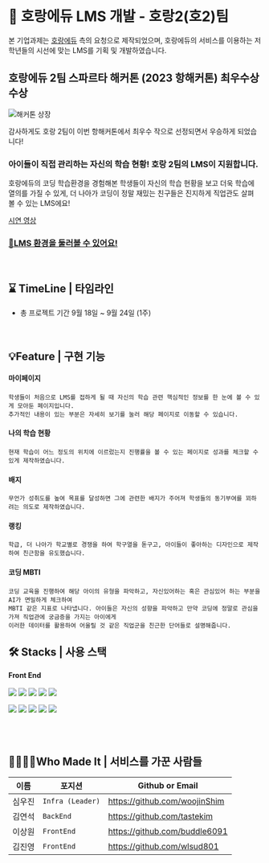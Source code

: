 # 🐯 호랑에듀 LMS 개발 - 호랑2(호2)팀
본 기업과제는 [호랑에듀](https://www.horang.it/) 측의 요청으로 제작되었으며, 호랑에듀의 서비스를 이용하는 저학년들의 시선에 맞는 LMS를 기획 및 개발하였습니다.

## 호랑에듀 2팀 스파르타 해커톤 (2023 항해커톤) 최우수상 수상

![해커톤 상장](https://github.com/LMS-horangEDU/Frontend/assets/83018778/e70130e3-e567-4ece-8c57-7c73b36b04de)


감사하게도 호랑 2팀이 이번 항해커톤에서 최우수 작으로 선정되면서 우승하게 되었습니다!

### 아이들이 직접 관리하는 자신의 학습 현황! 호랑 2팀의 LMS이 지원합니다.

호랑에듀의 코딩 학습환경을 경험해본 학생들이 자신의 학습 현황을 보고 더욱 학습에 열의를 가질 수 있게, 더 나아가 코딩이 정말 재밌는 친구들은 진지하게 직업관도 살펴 볼 수 있는 LMS에요!

[시연 영상](https://github.com/LMS-horangEDU/Frontend/assets/83018778/d8152136-e9c2-4566-b4f6-d6561922f466)

  
### [👼LMS 환경을 둘러볼 수 있어요!](https://horangedu-lms.netlify.app/mypage/coding-mbti)  

<br/>


## ⌛ TimeLine | 타임라인
- 총 프로젝트 기간 9월 18일 ~ 9월 24일 (1주)

<br/>




## 💡Feature | 구현 기능

#### 마이페이지
  ```
  학생들이 처음으로 LMS를 접하게 될 때 자신의 학습 관련 핵심적인 정보를 한 눈에 볼 수 있게 모아둔 페이지입니다. 
  추가적인 내용이 있는 부분은 자세히 보기를 눌러 해당 페이지로 이동할 수 있습니다. 
  ```

#### 나의 학습 현황
  ```
  현재 학습이 어느 정도의 위치에 이르렀는지 진행률을 볼 수 있는 페이지로 성과를 체크할 수 있게 제작하였습니다.
  ```

#### 배지
  ```
  무언가 성취도를 높여 목표를 달성하면 그에 관련한 배지가 주어져 학생들의 동기부여를 꾀하려는 의도로 제작하였습니다.
  ```

#### 랭킹
  ```
  학급, 더 나아가 학교별로 경쟁을 하여 학구열을 돋구고, 아이들이 좋아하는 디자인으로 제작하여 친근함을 유도했습니다.
  ```

#### 코딩 MBTI
  ```
  코딩 교육을 진행하여 해당 아이의 유형을 파악하고, 자신있어하는 혹은 관심있어 하는 부분을 AI가 면밀하게 체크하여 
MBTI 같은 지표로 나타냅니다. 아이들은 자신의 성향을 파악하고 만약 코딩에 정말로 관심을 가져 직업관에 궁금증을 가지는 아이에게
이러한 데이터를 활용하여 어울릴 것 같은 직업군을 친근한 단어들로 설명해줍니다.
  ```



## 🛠️ Stacks | 사용 스택
**Front End**
<br/>
<br/>
<img src="https://img.shields.io/badge/TYPESCRIPT-3178C6?style=for-the-badge&logo=Typescript&logoColor=black"> <img src="https://img.shields.io/badge/nextjs-000000?style=for-the-badge&logo=nextdotjs&logoColor=white"> <img src="https://img.shields.io/badge/REACT QUERY-FF4154?style=for-the-badge&logo=React Query&logoColor=white">
<img src="https://img.shields.io/badge/Sass-CC6699?style=for-the-badge&logo=SASS&logoColor=white">
<img src="https://img.shields.io/badge/AXIOS-5A29E4?style=for-the-badge&logo=AXIOS&logoColor=white">

<img src="https://img.shields.io/badge/Github-181717?style=for-the-badge&logo=GITHUB&logoColor=white"> <img src="https://img.shields.io/badge/VISUAL STUDIO CODE-007ACC?style=for-the-badge&logo=VISUAL STUDIO CODE&logoColor=white">  <img src="https://img.shields.io/badge/Figma-F24E1E?style=for-the-badge&logo=FIGMA&logoColor=white">
 <img src="https://img.shields.io/badge/Netlify-00C7B7?style=for-the-badge&logo=NETLIFY&logoColor=white"> <img src="https://img.shields.io/badge/Webpack-66FFFF?style=for-the-badge&logo=WEBPACK&logoColor=white">


<br/>


<br/>

## 👨‍💻👩‍💻Who Made It | 서비스를 가꾼 사람들
|이름|포지션|Github or Email|
|------|---|----------|
|심우진|`Infra (Leader)`|https://github.com/woojinShim|
|김연석|`BackEnd`|https://github.com/tastekim|
|이상원|`FrontEnd`|https://github.com/buddle6091|
|김진영|`FrontEnd`|https://github.com/wlsud801|

